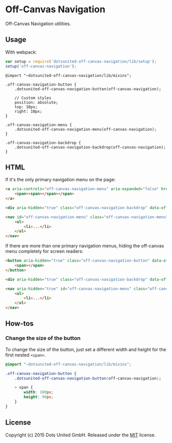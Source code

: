 Off-Canvas Navigation
=====================

Off-Canvas Navigation utilities.

Usage
-----

With webpack:

```javascript
var setup = require('dotsunited-off-canvas-navigation/lib/setup');
setup('off-canvas-navigation');
```

```less
@import "~dotsunited-off-canvas-navigation/lib/mixins";

.off-canvas-navigation-button {
    .dotsunited-off-canvas-navigation-button(off-canvas-navigation);
    
    // Custom styles
    position: absolute;
    top: 10px;
    right: 10px;
}

.off-canvas-navigation-menu {
    .dotsunited-off-canvas-navigation-menu(off-canvas-navigation);
}

.off-canvas-navigation-backdrop {
    .dotsunited-off-canvas-navigation-backdrop(off-canvas-navigation);
}
```

HTML
-----

If it's the only primary navigation menu on the page:

```html
<a aria-controls="off-canvas-navigation-menu" aria-expanded="false" href="#off-canvas-navigation-menu" role="button" class="off-canvas-navigation-button" data-off-canvas-navigation-toggle>
    <span><span></span></span>
</a>

<div aria-hidden="true" class="off-canvas-navigation-backdrop" data-off-canvas-navigation-toggle></div>

<nav id="off-canvas-navigation-menu" class="off-canvas-navigation-menu">
    <ul>
        <li>...</li>
    </ul>
</nav>
```

If there are more than one primary navigation menus, hiding the off-canvas menu
completely for screen readers:

```html
<button aria-hidden="true" class="off-canvas-navigation-button" data-off-canvas-navigation-toggle>
    <span></span>
</button>

<div aria-hidden="true" class="off-canvas-navigation-backdrop" data-off-canvas-navigation-toggle></div>

<nav aria-hidden="true" id="off-canvas-navigation-menu" class="off-canvas-navigation-menu">
    <ul>
        <li>...</li>
    </ul>
</nav>
```

How-tos
-------

### Change the size of the button

To change the size of the button, just set a different width and height for the
first nested `<span>`.

```css
@import "~dotsunited-off-canvas-navigation/lib/mixins";

.off-canvas-navigation-button {
    .dotsunited-off-canvas-navigation-button(off-canvas-navigation);

    > span {
        width: 100px;
        height: 90px;
    }
}
```

License
-------

Copyright (c) 2015 Dots United GmbH.
Released under the [MIT](LICENSE?raw=1) license.
